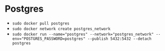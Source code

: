 # Postgres
* `sudo docker pull postgres`  
* `sudo docker network create postgres_network`  
* `sudo docker run --name="postgres" --network="postgres_network" --env="POSTGRES_PASSWORD=postgres" --publish 5432:5432 --detach postgres`  